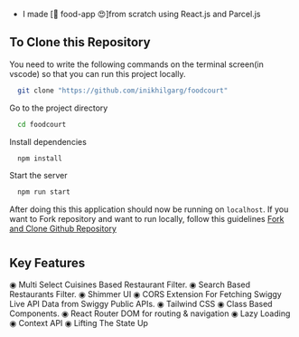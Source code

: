 - I made [🚀 food-app 😍]from scratch using React.js and Parcel.js



## To Clone this Repository

You need to write the following commands on the terminal screen(in vscode) so that you can run this project locally.

```bash
  git clone "https://github.com/inikhilgarg/foodcourt"
```

Go to the project directory

```bash
  cd foodcourt
```

Install dependencies

```bash
  npm install
```

Start the server

```bash
  npm run start
```

 After doing this this application should now be running on `localhost`. If you want to Fork repository and want to run locally, follow this guidelines [Fork and Clone Github Repository](https://docs.github.com/en/get-started/quickstart/fork-a-repo)

# 

## Key Features
◉ Multi Select Cuisines Based Restaurant Filter.
◉ Search Based Restaurants Filter.
◉ Shimmer UI
◉ CORS Extension For Fetching Swiggy Live API Data from Swiggy Public APIs.
◉ Tailwind CSS 
◉ Class Based Components.
◉ React Router DOM for routing & navigation
◉ Lazy Loading
◉ Context API
◉ Lifting The State Up
